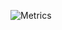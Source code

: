 ![Metrics](https://metrics.lecoq.io/ajnavarro?template=classic&commits.authoring=antnavper%40gmail.com&stargazers=1&lines=1&topics=1&stars=1&reactions=1&people=1&repositories=1&achievements=1&notable=1&pagespeed=1&base=header%2C%20activity%2C%20community%2C%20repositories%2C%20metadata&base.indepth=false&base.hireable=false&repositories.batch=100&repositories.forks=false&repositories.affiliations=owner&stargazers=false&stargazers.charts=true&stargazers.charts.type=classic&stargazers.worldmap=false&stargazers.worldmap.sample=0&lines=false&lines.sections=base&lines.repositories.limit=4&lines.history.limit=10&topics=false&topics.mode=starred&topics.sort=stars&topics.limit=15&stars=false&stars.limit=1&reactions=false&reactions.limit=500&reactions.limit.issues=250&reactions.limit.discussions=250&reactions.limit.discussions.comments=250&reactions.days=0&reactions.display=absolute&people=false&people.limit=24&people.identicons=false&people.identicons.hide=false&people.size=28&people.types=followers%2C%20following&people.shuffle=true&repositories=false&repositories.featured=distribyted%2Fdistribyted%2C%20go-git%2Fgo-git%2C%20dolthub%2Fgo-mysql-server&repositories.pinned=0&repositories.starred=0&repositories.random=0&repositories.order=featured%2C%20pinned%2C%20starred%2C%20random&achievements=false&achievements.threshold=X&achievements.secrets=true&achievements.display=compact&achievements.limit=0&notable=false&notable.from=organization&notable.repositories=true&notable.indepth=false&notable.types=commit&pagespeed=false&pagespeed.url=ajnavarro.com&pagespeed.detailed=true&pagespeed.screenshot=false&pagespeed.pwa=true&config.timezone=Europe%2FMadrid)
